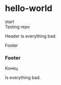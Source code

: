 # hello-world

start<br>
Testing repo

Header	Is everything bad.

 Footer	
<h3>Footer</h3>	


 Конец
 
Is everything bad.
